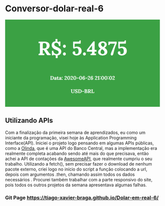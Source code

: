 # Conversor-dolar-real-6
![Screenshot](Preview.png)
## Utilizando APIs 
Com a finalização da primeira semana de aprendizados, eu como um iniciante da programação, visei hoje às Application Programming Interface(API). Iniciei o projeto logo pensando em algumas APIs públicas, como a [Olinda](https://olinda.bcb.gov.br/olinda/servico/PTAX/versao/v1/aplicacao#!/recursos), que é uma API do Banco Central, mas a implementação era realmente completa acabando sendo até mais do que precisava, então achei a API de contações da [AwesomeAPI](https://docs.awesomeapi.com.br/api-de-moedas), que realmente cumpriu o seu trabalho. Utilizando a fetch(), sem precisar fazer o download de nenhum pacote externo, criei logo no início do script a função colocando a url, depois com argumentos .then, chamando assim todos os dados necessários  . Procurei também trabalhar com a parte responsivo do site, pois todos os outros projetos da semana apresentava algumas falhas.
### Git Page https://tiago-xavier-braga.github.io/Dolar-em-real-6/
